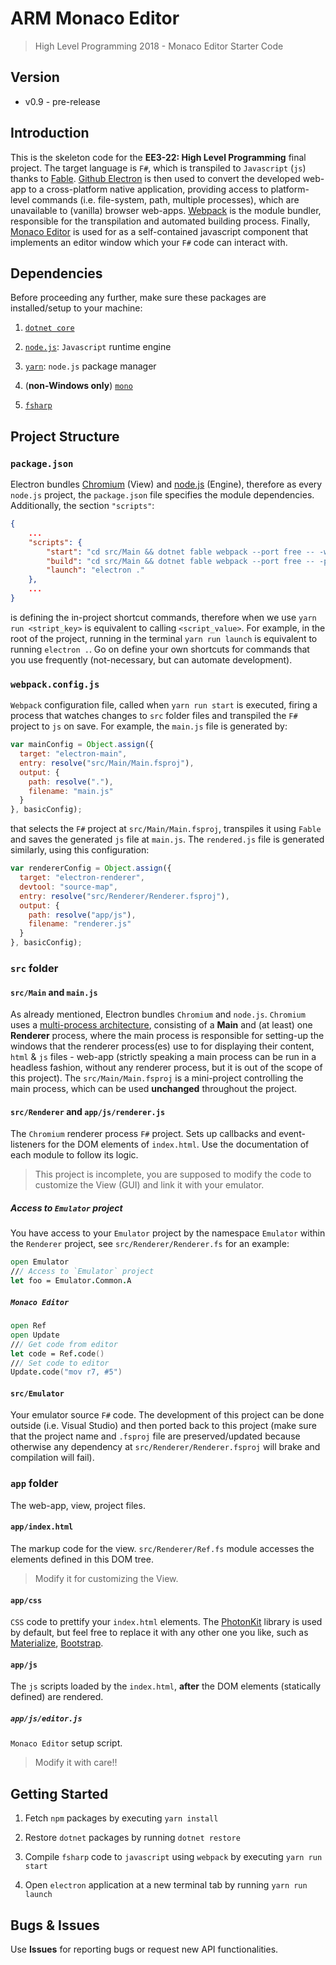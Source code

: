 # ARM Monaco Editor

> High Level Programming 2018 - Monaco Editor Starter Code

## Version

* v0.9 - pre-release

## Introduction

This is the skeleton code for the **EE3-22: High Level Programming** final project.
The target language is `F#`, which is transpiled to `Javascript` (`js`) thanks to [Fable](fable.io).
[Github Electron](https://electronjs.org/) is then used to convert the developed web-app to a cross-platform native application,
providing access to platform-level commands (i.e. file-system, path, multiple processes), which are unavailable to
(vanilla) browser web-apps.
[Webpack](https://webpack.js.org/) is the module bundler, responsible for the transpilation and automated building process.
Finally, [Monaco Editor](https://microsoft.github.io/monaco-editor/) is used for as a self-contained javascript component that implements an editor window which your `F#` code can interact with.

## Dependencies

Before proceeding any further, make sure these packages are installed/setup to your machine:

1. [`dotnet core`](https://www.microsoft.com/net/learn/get-started/)

2. [`node.js`](https://nodejs.org/en/download/): `Javascript` runtime engine

3. [`yarn`](https://yarnpkg.com/en/docs/install): `node.js` package manager

4. (**non-Windows only**) [`mono`](http://www.mono-project.com/docs/getting-started/install/)

5. [`fsharp`](http://fsharp.org/use/)

## Project Structure

### `package.json`

Electron bundles [Chromium](https://www.chromium.org/) (View) and [node.js](https://nodejs.org/en/) (Engine),
therefore as every `node.js` project, the `package.json` file specifies the module dependencies.
Additionally, the section `"scripts"`:

```json
{
    ...
    "scripts": {
        "start": "cd src/Main && dotnet fable webpack --port free -- -w --config webpack.config.js",
        "build": "cd src/Main && dotnet fable webpack --port free -- -p --config webpack.config.js",
        "launch": "electron ."
    },
    ...
}
```

is defining the in-project shortcut commands, therefore when we use `yarn run <stript_key>` is equivalent
to calling `<script_value>`. For example, in the root of the project, running in the terminal
`yarn run launch` is equivalent to running `electron .`.
Go on define your own shortcuts for commands that you use frequently
(not-necessary, but can automate development).

### `webpack.config.js`

`Webpack` configuration file, called when `yarn run start` is executed, firing a process that watches changes
to `src` folder files and transpiled the `F#` project to `js` on save.
For example, the `main.js` file is generated by:

```js
var mainConfig = Object.assign({
  target: "electron-main",
  entry: resolve("src/Main/Main.fsproj"),
  output: {
    path: resolve("."),
    filename: "main.js"
  }
}, basicConfig);
```

that selects the `F#` project at `src/Main/Main.fsproj`, transpiles it using `Fable` and saves the
generated `js` file at `main.js`.
The `rendered.js` file is generated similarly, using this configuration:

```js
var rendererConfig = Object.assign({
  target: "electron-renderer",
  devtool: "source-map",
  entry: resolve("src/Renderer/Renderer.fsproj"),
  output: {
    path: resolve("app/js"),
    filename: "renderer.js"
  }
}, basicConfig);
```

### `src` folder

#### `src/Main` and `main.js`

As already mentioned, Electron bundles `Chromium` and `node.js`.
`Chromium` uses a [multi-process architecture](https://www.chromium.org/developers/design-documents/multi-process-architecture),
consisting of a **Main** and (at least) one **Renderer** process, where the main process is responsible for setting-up the windows
that the renderer process(es) use to for displaying their content, `html` & `js` files - web-app
(strictly speaking a main process can be run in a headless fashion, without any renderer process,
but it is out of the scope of this project).
The `src/Main/Main.fsproj` is a mini-project controlling the main process, which can be used **unchanged** throughout the project.

#### `src/Renderer` and `app/js/renderer.js`

The `Chromium` renderer process `F#` project.
Sets up callbacks and event-listeners for the DOM elements of `index.html`.
Use the documentation of each module to follow its logic.
> This project is incomplete, you are supposed to modify the code to customize the View (GUI) and link it with your emulator.

##### Access to `Emulator` project

You have access to your `Emulator` project by the namespace `Emulator` within the `Renderer` project,
see `src/Renderer/Renderer.fs` for an example:

```fsharp
open Emulator
/// Access to `Emulator` project
let foo = Emulator.Common.A
```

##### `Monaco Editor`

```fsharp
open Ref
open Update
/// Get code from editor
let code = Ref.code()
/// Set code to editor
Update.code("mov r7, #5")
```

#### `src/Emulator`

Your emulator source `F#` code. The development of this project can be done outside (i.e. Visual Studio) and then ported back to this
project (make sure that the project name and `.fsproj` file are preserved/updated because otherwise any dependency at
`src/Renderer/Renderer.fsproj` will brake and compilation will fail).

### `app` folder

The web-app, view, project files.

#### `app/index.html`

The markup code for the view.
`src/Renderer/Ref.fs` module accesses the elements defined in this DOM tree.
> Modify it for customizing the View.

#### `app/css`

`CSS` code to prettify your `index.html` elements.
The [PhotonKit](http://photonkit.com/) library is used by default, but feel free to replace it with any
other one you like, such as [Materialize](http://materializecss.com/), [Bootstrap](https://getbootstrap.com/).

#### `app/js`

The `js` scripts loaded by the `index.html`, **after** the DOM elements (statically defined) are rendered.

##### `app/js/editor.js`

`Monaco Editor` setup script.
> Modify it with care!!

## Getting Started

1. Fetch `npm` packages by executing `yarn install`

2. Restore `dotnet` packages by running `dotnet restore`

3. Compile `fsharp` code to `javascript` using `webpack` by executing `yarn run start`

4. Open `electron` application at a new terminal tab by running `yarn run launch`

## Bugs & Issues

Use **Issues** for reporting bugs or request new API functionalities.